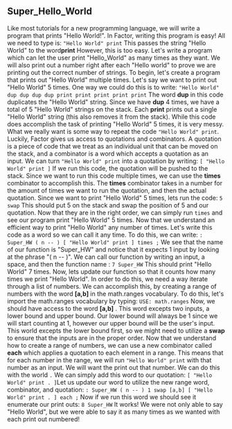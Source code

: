 ## Super_Hello_World
Like most tutorials for a new programming language, we will write a program that prints "Hello World!".  In Factor, writing this program is easy! All we need to type is:
`"Hello World" print`
This passes the string "Hello World" to the word**print**  However, this is too easy.  Let's write a program which can let the user print "Hello_World" as many times as they want.  We will also print out a number right after each "Hello world" to prove we are printing out the correct number of strings.  To begin, let's create a program that prints out "Hello World" multiple times.  Let's say we want to print out "Hello World" 5 times.  One way we could do this is to write:
`"Hello World" dup dup dup dup print print print print print`
The word **dup** in this code duplicates the "Hello World" string.  Since we have **dup** 4 times, we have a total of 5 "Hello World" strings on the stack. Each **print** prints out a single "Hello World" string (this also removes it from the stack).
	While this code does accomplish the task of printing "Hello World" 5 times, it is very messy.  What we really want is some way to repeat the code `"Hello World" print`.  Luckily, Factor gives us access to quotations and combinators.  A quotation is a piece of code that we treat as an individual unit that can be moved on the stack, and a combinator is a word which accepts a quotation as an input.  We can turn `"Hello World" print` into a quotation by writing:
`[ "Hello World" print ]`
If we run this code, the quotation will be pushed to the stack.  Since we want to run this code multiple times, we can use the **times** combinator to accomplish this.  The **times** combinator takes in a number for the amount of times we want to run the quotation, and then the actual quotation.  Since we want to print "Hello World" 5 times, lets run the code:
`5 swap`
This should put 5 on the stack and swap the position of 5 and our quotation.  Now that they are in the right order, we can simply run
`times`
and see our program print "Hello World" 5 times.  Now that we understand an efficient way to print "Hello World" any number of times. Let's write this code as a word so we can call it any time.  To do this, we can write:
`: Super_HW ( n -- ) [ "Hello World" print ] times ;`
We see that the name of our function is "Super_HW" and notice that it expects 1 input by looking at the phrase "( n -- )".  We can call our function by writing an input, a space, and then the function name :
`7 Super_HW`
This should print "Hello World" 7 times.  Now, lets update our function so that it counts how many times we print "Hello World".  In order to do this, we need a way iterate through a list of numbers.  We can accomplish this, by creating a range of numbers with the word **[a,b]** in the math.ranges vocabulary.  To do this, let's import the math.ranges vocabulary by typing:
`USE: math.ranges`
Now, we should have access to the word **[a,b]** .  This word excepts two inputs, a lower bound and upper bound.  Our lower bound will always be 1 since we will start counting at 1, however our upper bound will be the user's input.  This world excepts the lower bound first, so we might need to utilize a **swap** to ensure that the inputs are in the proper order.  Now that we understand how to create a range of numbers, we can use a new combinator called **each** which applies a quotation to each element in a range.  This means that for each number in the range, we will run `"Hello World" print` with that number as an input.  We will want the print out that number.  We can do this with the world `.` We can simply add this word to our quotation:
`[ "Hello World" print . ]`Let us update our word to utilize the new range word, combinator, and quotation:
`: Super_HW ( n -- ) 1 swap [a,b] [ "Hello World" print . ] each ;`
Now if we run this word we should see it enumerate our print outs:
`8 Super_HW`
It works!  We were not only able to say "Hello World", but we were able to say it as many times as we wanted with each print out numbered!
